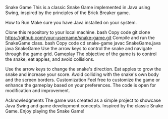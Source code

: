 Snake Game
This is a classic Snake Game implemented in Java using Swing, inspired by the principles of the Brick Breaker game.

How to Run
Make sure you have Java installed on your system.

Clone this repository to your local machine.
bash
Copy code
git clone https://github.com/your-username/snake-game.git
Compile and run the SnakeGame class.
bash
Copy code
cd snake-game
javac SnakeGame.java
java SnakeGame
Use the arrow keys to control the snake and navigate through the game grid.
Gameplay
The objective of the game is to control the snake, eat apples, and avoid collisions.

Use the arrow keys to change the snake's direction.
Eat apples to grow the snake and increase your score.
Avoid colliding with the snake's own body and the screen borders.
Customization
Feel free to customize the game or enhance the gameplay based on your preferences. The code is open for modification and improvement.

Acknowledgments
The game was created as a simple project to showcase Java Swing and game development concepts.
Inspired by the classic Snake Game.
Enjoy playing the Snake Game!






